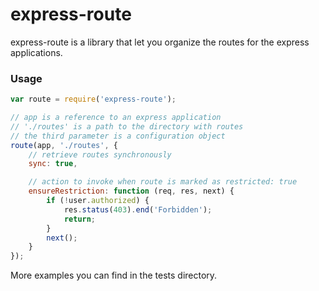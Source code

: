# express-route

express-route is a library that let you organize the routes for the express applications.

### Usage

```javascript
var route = require('express-route');

// app is a reference to an express application
// './routes' is a path to the directory with routes
// the third parameter is a configuration object
route(app, './routes', {
	// retrieve routes synchronously
	sync: true,

	// action to invoke when route is marked as restricted: true
	ensureRestriction: function (req, res, next) {
		if (!user.authorized) {
			res.status(403).end('Forbidden');
			return;
		}
		next();
	}
});
```

More examples you can find in the tests directory.
